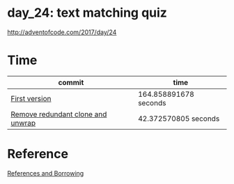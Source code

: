 # day_24: text matching quiz
http://adventofcode.com/2017/day/24

# Time

commit | time
------ | ----
[First version](https://github.com/asukiaaa/advent_of_code_2017_in_rust/commit/fdd63481a2df9d5da314dfcc800081b05d343194) | 164.858891678 seconds
[Remove redundant clone and unwrap](https://github.com/asukiaaa/advent_of_code_2017_in_rust/commit/35f05748ec78c2eaeea183a649c18eaffd9361fe) | 42.372570805 seconds

# Reference
[References and Borrowing](https://doc.rust-lang.org/1.8.0/book/references-and-borrowing.html)
